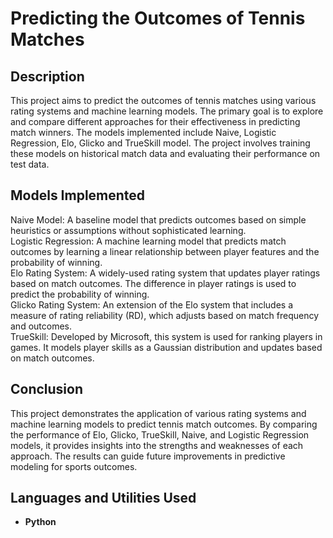 <h1>Predicting the Outcomes of Tennis Matches</h1>


<h2>Description</h2>
This project aims to predict the outcomes of tennis matches using various rating systems and machine learning models. The primary goal is to explore and compare different approaches for their effectiveness in predicting match winners. The models implemented include Naive, Logistic Regression, Elo, Glicko and TrueSkill model. The project involves training these models on historical match data and evaluating their performance on test data.
<br />

<h2>Models Implemented</h2>
Naive Model: A baseline model that predicts outcomes based on simple heuristics or assumptions without sophisticated learning. <br />
Logistic Regression: A machine learning model that predicts match outcomes by learning a linear relationship between player features and the probability of winning.<br />
Elo Rating System: A widely-used rating system that updates player ratings based on match outcomes. The difference in player ratings is used to predict the probability of winning.<br />
Glicko Rating System: An extension of the Elo system that includes a measure of rating reliability (RD), which adjusts based on match frequency and outcomes.<br />
TrueSkill: Developed by Microsoft, this system is used for ranking players in games. It models player skills as a Gaussian distribution and updates based on match outcomes.

<h2>Conclusion</h2>
This project demonstrates the application of various rating systems and machine learning models to predict tennis match outcomes. By comparing the performance of Elo, Glicko, TrueSkill, Naive, and Logistic Regression models, it provides insights into the strengths and weaknesses of each approach. The results can guide future improvements in predictive modeling for sports outcomes.

<h2>Languages and Utilities Used</h2>

- <b>Python</b>
